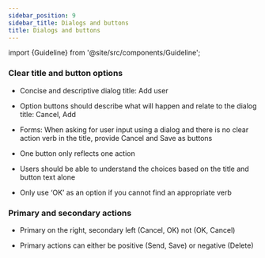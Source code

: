 ```yaml
---
sidebar_position: 9
sidebar_title: Dialogs and buttons
title: Dialogs and buttons
---
```


import {Guideline} from '@site/src/components/Guideline';

### Clear title and button options

- Concise and descriptive dialog title: Add user

- Option buttons should describe what will happen and relate to the dialog title: Cancel, Add

- Forms: When asking for user input using a dialog and there is no clear action verb in the title, provide Cancel and Save as buttons

- One button only reflects one action

- Users should be able to understand the choices based on the title and button text alone

- Only use ‘OK’ as an option if you cannot find an appropriate verb

<div class="d-flex flex-wrap">
<span class="m-2">
<Guideline do label='Title: Add user  / Buttons: Cancel, Add'></Guideline>
<Guideline do={false} label='Title: Add user  / Buttons: Cancel, OK'></Guideline>
</span>

<span class="m-2">
<Guideline do label='Title: Delete file  / Buttons: Cancel, Delete'></Guideline>
<Guideline do={false} label='Title: Are you sure  / Buttons: Cancel, Delete'></Guideline>
</span>

<span class="m-2">
<Guideline do label='Title: Edit details  / Buttons: Cancel, Save'></Guideline>
<Guideline do={false} label='Title: Edit details  / Buttons: Cancel, Edit'></Guideline>
</span>
</div>

### Primary and secondary actions

- Primary on the right, secondary left (Cancel, OK) not (OK, Cancel)

- Primary actions can either be positive (Send, Save) or negative (Delete)

<div class="d-flex flex-wrap">
<span class="m-2">
<Guideline do label='Cancel, Save'></Guideline>
<Guideline do={false} label='Save, Cancel'></Guideline>
</span>
</div>
